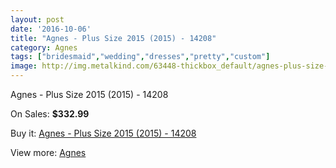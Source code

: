 ```yaml
---
layout: post
date: '2016-10-06'
title: "Agnes - Plus Size 2015 (2015) - 14208"
category: Agnes
tags: ["bridesmaid","wedding","dresses","pretty","custom"]
image: http://img.metalkind.com/63448-thickbox_default/agnes-plus-size-2015-2015-14208.jpg
---
```

Agnes - Plus Size 2015 (2015) - 14208

On Sales: **$332.99**
<a href="https://www.metalkind.com/en/agnes/16632-agnes-plus-size-2015-2015-14208.html"><amp-img layout="responsive" width="600" height="600" src="//img.metalkind.com/63448-thickbox_default/agnes-plus-size-2015-2015-14208.jpg" alt="Agnes - Plus Size 2015 (2015) - 14208 0" /></a>

Buy it: [Agnes - Plus Size 2015 (2015) - 14208](https://www.metalkind.com/en/agnes/16632-agnes-plus-size-2015-2015-14208.html "Agnes - Plus Size 2015 (2015) - 14208")

View more: [Agnes](https://www.metalkind.com/en/4-agnes "Agnes")